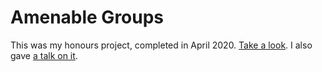 # Amenable Groups
This was my honours project, completed in April 2020. [Take a look](https://github.com/cgerrie/amenable-groups/blob/main/Amenability.pdf). I also gave [a talk on it](https://github.com/cgerrie/amenable-groups/blob/main/Presentation.pdf).
